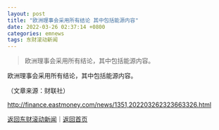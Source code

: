 ```yaml
---
layout: post
title: "欧洲理事会采用所有结论 其中包括能源内容"
date: 2022-03-26 02:37:14 +0800
categories: emnews
tags: 东财滚动新闻
---
```

> 欧洲理事会采用所有结论，其中包括能源内容。

<p>欧洲理事会采用所有结论，其中包括能源内容。</p><p class="em_media">（文章来源：财联社）</p>

<http://finance.eastmoney.com/news/1351,202203262323663326.html>

[返回东财滚动新闻](//finews.withounder.com/emnews/)｜[返回首页](//finews.withounder.com/)